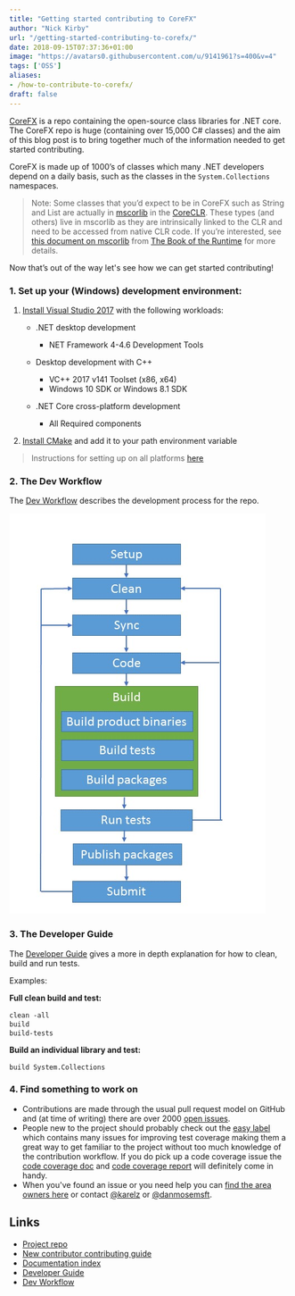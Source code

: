 ```yaml
---
title: "Getting started contributing to CoreFX"
author: "Nick Kirby"
url: "/getting-started-contributing-to-corefx/"
date: 2018-09-15T07:37:36+01:00
image: "https://avatars0.githubusercontent.com/u/9141961?s=400&v=4"
tags: ['OSS']
aliases:
- /how-to-contribute-to-corefx/
draft: false
---
```


[CoreFX](https://github.com/dotnet/corefx) is a repo containing the open-source class libraries for .NET core. The CoreFX repo is huge (containing over 15,000 C# classes) and the aim of this blog post is to bring together much of the information needed to get started contributing. 

CoreFX is made up of 1000’s of classes which many .NET developers depend on a daily basis, such as the classes in the `System.Collections` namespaces.

> Note: Some classes that you’d expect to be in CoreFX such as String and List are actually in [mscorlib](https://github.com/dotnet/coreclr/tree/master/src/System.Private.CoreLib) in the [CoreCLR](https://github.com/dotnet/coreclr). These types (and others) live in mscorlib as they are intrinsically linked to the CLR and need to be accessed from native CLR code. If you’re interested, see [this document on mscorlib](https://github.com/dotnet/coreclr/blob/master/Documentation/botr/mscorlib.md) from [The Book of the Runtime](https://github.com/dotnet/coreclr/tree/master/Documentation/botr) for more details.

Now that’s out of the way let's see how we can get started contributing! 

### 1. Set up your (Windows) development environment:

1. [Install Visual Studio 2017](https://www.visualstudio.com/downloads/) with the following workloads: 
   
    - .NET desktop development
        - NET Framework 4-4.6 Development Tools

    - Desktop development with C++ 
        - VC++ 2017 v141 Toolset (x86, x64)
        - Windows 10 SDK or Windows 8.1 SDK

    - .NET Core cross-platform development 
        - All Required components
  
2. [Install CMake](https://cmake.org/download/#latest) and add it to your path environment variable

> Instructions for setting up on all platforms [here](https://github.com/dotnet/corefx/wiki/Setting-up-the-development-environment)

### 2. The Dev Workflow

The [Dev Workflow](https://github.com/dotnet/buildtools/blob/master/Documentation/Dev-workflow.md) describes the development process for the repo. 

![alt text](https://github.com/dotnet/buildtools/raw/master/Documentation/images/Dev-workflow.jpg "CoreFX development workflow")

### 3. The Developer Guide

The [Developer Guide](https://github.com/dotnet/corefx/blob/master/Documentation/project-docs/developer-guide.md) gives a more in depth explanation for how to clean, build and run tests. 

Examples:


**Full clean build and test:**

```
clean -all
build
build-tests
```

**Build an individual library and test:**

```
build System.Collections
```

### 4. Find something to work on

- Contributions are made through the usual pull request model on GitHub and (at time of writing) there are over 2000 [open issues](https://github.com/dotnet/corefx/issues). 
- People new to the project should probably check out the [easy label](https://github.com/dotnet/corefx/labels/easy) which contains many issues for improving test coverage making them a great way to get familiar to the project without too much knowledge of the contribution workflow. If you do pick up a code coverage issue the [code coverage doc](https://github.com/dotnet/corefx/blob/master/Documentation/building/code-coverage.md) and [code coverage report](https://ci.dot.net/job/dotnet_corefx/job/master/job/code_coverage_windows/Code_Coverage_Report/) will definitely come in handy. 
- When you've found an issue or you need help you can [find the area owners here](https://github.com/dotnet/corefx/blob/master/Documentation/project-docs/issue-guide.md#areas) or contact [@karelz](https://github.com/karelz) or [@danmosemsft](https://github.com/danmosemsft).

   


## Links 

- [Project repo](https://github.com/dotnet/corefx)
- [New contributor contributing guide](https://github.com/dotnet/corefx/wiki/New-contributor-Docs#contributing-guide)
- [Documentation index](https://github.com/dotnet/corefx/tree/master/Documentation)
- [Developer Guide](https://github.com/dotnet/corefx/blob/master/Documentation/project-docs/developer-guide.md)
- [Dev Workflow](https://github.com/dotnet/buildtools/blob/master/Documentation/Dev-workflow.md)